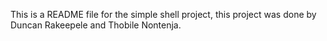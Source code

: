 This is a README file for the simple shell project, this project was done by Duncan Rakeepele and 
Thobile Nontenja.
